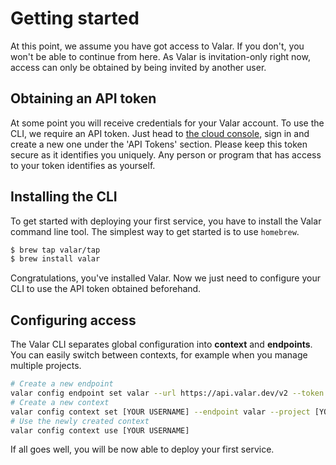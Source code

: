 # Getting started

At this point, we assume you have got access to Valar. If you don't, you won't be able to continue from here. As Valar is invitation-only right now, access can only be obtained by being invited by another user.

## Obtaining an API token

At some point you will receive credentials for your Valar account. To use the CLI, we require an API token.
Just head to [the cloud console](https://console.valar.dev), sign in and create a new one under the 'API Tokens' section.
Please keep this token secure as it
identifies you uniquely. Any person or program that has access to your token identifies as yourself.


## Installing the CLI

To get started with deploying your first service, you have to install the Valar command line tool. The simplest way to get started is to use `homebrew`.

```bash
$ brew tap valar/tap
$ brew install valar
```

Congratulations, you've installed Valar. Now we just need to configure your CLI to use the API token obtained beforehand.

## Configuring access

The Valar CLI separates global configuration into **context** and **endpoints**. You can easily switch between contexts, for example when you manage multiple projects.

```bash
# Create a new endpoint
valar config endpoint set valar --url https://api.valar.dev/v2 --token [YOUR API TOKEN HERE]
# Create a new context
valar config context set [YOUR USERNAME] --endpoint valar --project [YOUR USERNAME]
# Use the newly created context
valar config context use [YOUR USERNAME]
```

If all goes well, you will be now able to deploy your first service.